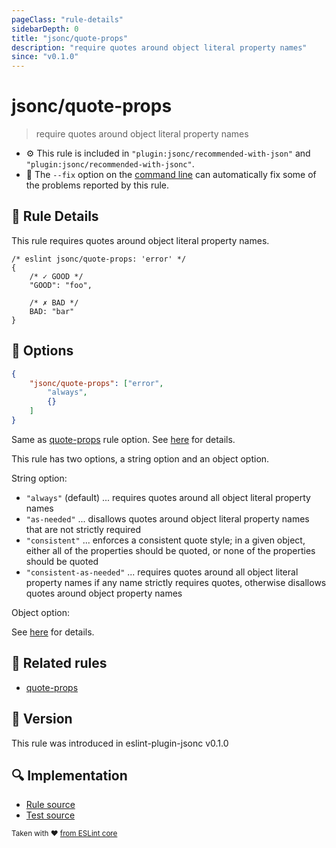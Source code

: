 ```yaml
---
pageClass: "rule-details"
sidebarDepth: 0
title: "jsonc/quote-props"
description: "require quotes around object literal property names"
since: "v0.1.0"
---
```

# jsonc/quote-props

> require quotes around object literal property names

- :gear: This rule is included in `"plugin:jsonc/recommended-with-json"` and `"plugin:jsonc/recommended-with-jsonc"`.
- :wrench: The `--fix` option on the [command line](https://eslint.org/docs/user-guide/command-line-interface#fixing-problems) can automatically fix some of the problems reported by this rule.

## :book: Rule Details

This rule requires quotes around object literal property names.

<eslint-code-block fix>

<!-- eslint-skip -->

```json5
/* eslint jsonc/quote-props: 'error' */
{
    /* ✓ GOOD */
    "GOOD": "foo",

    /* ✗ BAD */
    BAD: "bar"
}
```

</eslint-code-block>

## :wrench: Options

```json
{
    "jsonc/quote-props": ["error",
        "always",
        {}
    ]
}
```

Same as [quote-props] rule option. See [here](https://eslint.org/docs/rules/quote-props#options) for details.

This rule has two options, a string option and an object option.

String option:

- `"always"` (default) ... requires quotes around all object literal property names
- `"as-needed"` ... disallows quotes around object literal property names that are not strictly required
- `"consistent"` ... enforces a consistent quote style; in a given object, either all of the properties should be quoted, or none of the properties should be quoted
- `"consistent-as-needed"` ... requires quotes around all object literal property names if any name strictly requires quotes, otherwise disallows quotes around object property names

Object option:

See [here](https://eslint.org/docs/rules/quote-props#options) for details.

## :couple: Related rules

- [quote-props]

[quote-props]: https://eslint.org/docs/rules/quote-props

## :rocket: Version

This rule was introduced in eslint-plugin-jsonc v0.1.0

## :mag: Implementation

- [Rule source](https://github.com/ota-meshi/eslint-plugin-jsonc/blob/master/lib/rules/quote-props.ts)
- [Test source](https://github.com/ota-meshi/eslint-plugin-jsonc/blob/master/tests/lib/rules/quote-props.js)

<sup>Taken with ❤️ [from ESLint core](https://eslint.org/docs/rules/quote-props)</sup>
